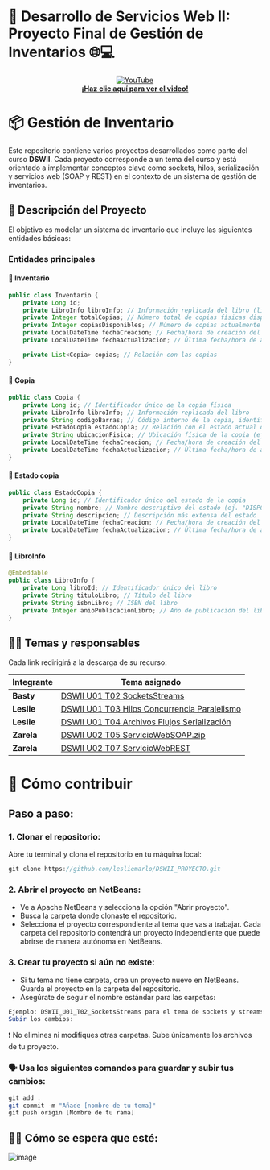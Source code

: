 # 🚀 Desarrollo de Servicios Web II: Proyecto Final de Gestión de Inventarios 🌐💻

<div align="center">

[![YouTube](https://upload.wikimedia.org/wikipedia/commons/thumb/4/42/YouTube_icon_%282013-2017%29.png/40px-YouTube_icon_%282013-2017%29.png)](https://youtu.be/nAQf4VeFQDQ?si=7i9ioU0BrvWb4xdX)  
**[¡Haz clic aquí para ver el video!](https://youtu.be/nAQf4VeFQDQ?si=7i9ioU0BrvWb4xdX)**  

</div>

# 📦 Gestión de Inventario

Este repositorio contiene varios proyectos desarrollados como parte del curso **DSWII**. Cada proyecto corresponde a un tema del curso y está orientado a implementar conceptos clave como sockets, hilos, serialización y servicios web (SOAP y REST) en el contexto de un sistema de gestión de inventarios.

## 📝 Descripción del Proyecto

El objetivo es modelar un sistema de inventario que incluye las siguientes entidades básicas:

### Entidades principales

#### 📄 Inventario
```java
public class Inventario {
    private Long id;
    private LibroInfo libroInfo; // Información replicada del libro (libroId, tituloLibro, isbnLibro, anioPublicacionLibro)
    private Integer totalCopias; // Número total de copias físicas disponibles
    private Integer copiasDisponibles; // Número de copias actualmente disponibles (no prestadas, no dañadas)
    private LocalDateTime fechaCreacion; // Fecha/hora de creación del registro
    private LocalDateTime fechaActualizacion; // Última fecha/hora de actualización del registro

    private List<Copia> copias; // Relación con las copias
}
```
#### 📄 Copia
```java
public class Copia {
    private Long id; // Identificador único de la copia física
    private LibroInfo libroInfo; // Información replicada del libro
    private String codigoBarras; // Código interno de la copia, identificador único
    private EstadoCopia estadoCopia; // Relación con el estado actual de la copia
    private String ubicacionFisica; // Ubicación física de la copia (ej. "Estante A3", "Bodega", etc.)
    private LocalDateTime fechaCreacion; // Fecha/hora de creación del registro
    private LocalDateTime fechaActualizacion; // Última fecha/hora de actualización del registro
}
```
#### 📄 Estado copia
```java
public class EstadoCopia {
    private Long id; // Identificador único del estado de la copia
    private String nombre; // Nombre descriptivo del estado (ej. "DISPONIBLE", "PRESTADA")
    private String descripcion; // Descripción más extensa del estado
    private LocalDateTime fechaCreacion; // Fecha/hora de creación del registro
    private LocalDateTime fechaActualizacion; // Última fecha/hora de actualización del registro
}
```
#### 📄 LibroInfo
```java
@Embeddable
public class LibroInfo {
    private Long libroId; // Identificador único del libro
    private String tituloLibro; // Título del libro
    private String isbnLibro; // ISBN del libro
    private Integer anioPublicacionLibro; // Año de publicación del libro
}

```
## 👩‍💻 Temas y responsables

Cada link redirigirá a la descarga de su recurso:

| **Integrante** | **Tema asignado**                                                                 |
|-----------------|-----------------------------------------------------------------------------------|
| **Basty**       | [DSWII U01 T02 SocketsStreams](https://cibertecedu-my.sharepoint.com/:u:/g/personal/i202030255_cibertec_edu_pe/EYNjHRYeOcVCmN-mui-cq1wB5MX3tx1LlRewQreqmabViA?e=ngIGLH)                   |
| **Leslie**      | [DSWII U01 T03 Hilos Concurrencia Paralelismo](https://cibertecedu-my.sharepoint.com/:u:/g/personal/i202030255_cibertec_edu_pe/EafXpIkEJgNGho5vKPyzuXEBraCWuJfUvXX2L9V37BGr6g?e=09a1os) |
| **Leslie**      | [DSWII U01 T04 Archivos Flujos Serialización](https://cibertecedu-my.sharepoint.com/:u:/g/personal/i202030255_cibertec_edu_pe/EcWpzyDX8CVFkRRDzQk-edIBIG08AZVWcYhR7eIacIbNCQ?e=C8bgi4) |
| **Zarela**      | [DSWII U02 T05 ServicioWebSOAP.zip](https://cibertecedu-my.sharepoint.com/:u:/g/personal/i202030255_cibertec_edu_pe/EZYyML3S2sBEumhOndyQlN4B7PKcwTZOFe6QJ6PzfqcLVA?e=IZ0peC)           |
| **Zarela**      | [DSWII U02 T07 ServicioWebREST](https://cibertecedu-my.sharepoint.com/:u:/g/personal/i202030255_cibertec_edu_pe/EdsguJ40vEhPkad6NpT9i14BaT66cjFmPjuBW1KUdsFBlQ?e=v9Am5l)                 |

# 🚀 Cómo contribuir

## Paso a paso:
### 1. Clonar el repositorio:
Abre tu terminal y clona el repositorio en tu máquina local:

```java
git clone https://github.com/lesliemarlo/DSWII_PROYECTO.git
```

### 2. Abrir el proyecto en NetBeans:

- Ve a Apache NetBeans y selecciona la opción "Abrir proyecto".
- Busca la carpeta donde clonaste el repositorio.
- Selecciona el proyecto correspondiente al tema que vas a trabajar. Cada carpeta del repositorio contendrá un proyecto independiente que puede abrirse de manera autónoma en NetBeans.
### 3. Crear tu proyecto si aún no existe:

- Si tu tema no tiene carpeta, crea un proyecto nuevo en NetBeans. Guarda el proyecto en la carpeta del repositorio.
- Asegúrate de seguir el nombre estándar para las carpetas:
```java
Ejemplo: DSWII_U01_T02_SocketsStreams para el tema de sockets y streams.
Subir los cambios:
```

❗ No elimines ni modifiques otras carpetas. Sube únicamente los archivos de tu proyecto.

### 🗣 Usa los siguientes comandos para guardar y subir tus cambios:
```java
git add .
git commit -m "Añade [nombre de tu tema]"
git push origin [Nombre de tu rama]
```

## 🐱‍🐉 Cómo se espera que esté:
![image](https://github.com/user-attachments/assets/41655d7d-ec4b-46b5-b994-6429053f28d7)

